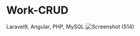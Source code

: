# Work-CRUD
Laravel9, Angular, PHP, MySQL
![Screenshot (514)](https://user-images.githubusercontent.com/68926038/220761281-ae476775-f0db-4a4c-a0bc-03d8b371e92d.png)
